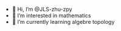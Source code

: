 - 👋 Hi, I’m @JLS-zhu-zpy
- 👀 I’m interested in mathematics
- 🌱 I’m currently learning algebre topology

<!---
JLS-zhu-zpy/JLS-zhu-zpy is a ✨ special ✨ repository because its `README.md` (this file) appears on your GitHub profile.
You can click the Preview link to take a look at your changes.
--->
